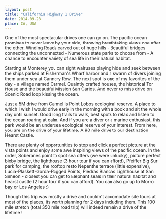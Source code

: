 ```yaml
---
layout: post
title: "California Highway 1 Drive"
date: 2014-09-28 
place: CA, USA
---
```

One of the most spectacular drives one can go on. The pacific ocean promises to never leave by your side, throwing breathtaking views one after the other. Winding Roads carved out of huge hills - Beautiful bridges connecting the unconnected - Numerous state parks to choose from - A chance to encounter variety of sea life in their natural habitat.

Starting at Monterey you can sight walruses playing hide and seek between the ships parked at Fisherman's Wharf harbor and a swarm of divers joining them under sea at Cannery Row. The next spot is one of my favorites of the day - a village named Carmel. Quaintly crafted houses, the historical Tor House and the beautiful Mission San Carlos. And never to miss drive on Scenic Road loop kissing the ocean.

Just a 5M drive from Carmel is Point Lobos ecological reserve. A place to which I wish I would drive early in the morning with a book and sit the whole day until sunset. Good long trails to walk, best spots to relax and listen to the ocean roaring at calm. And if you are a diver or a marine enthusiast, this park would be an undersea ecological reserve of your interest. From here, you are on the drive of your lifetime. A 90 mile drive to our destination Hearst Castle. 

There are plenty of opportunities to stop and click a perfect picture at the vista points and enjoy some awe inspiring views of the pacific ocean. In the order, Soberanes point to spot sea otters (we were unlucky), picture perfect bixby bridge, the lighthouse (3 hour tour if you can afford), Pfeiffer Big Sur park for camping, the rooftop resto Nepenthe terrace (little expensive), Lucia-Plaskett-Gorda-Ragged Points, Piedras Blancas Lighthouse at San Simeon - closest you can get to Elephant seals in their natural habitat and hearst castle (2 hour tour if you can afford). You can also go up to Morro bay or Los Angeles :) 

Though this trip was mostly a drive and couldn't accomodate site tours at most of the places, its worth planning for 2 days including them. This 100 mile stretch (total 350 mile road trip) will indeed remain a drive of the lifetime !

